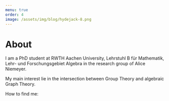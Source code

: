 ```yaml
---
menu: true
order: 4
image: /assets/img/blog/hydejack-8.png
---
```


# About

I am a PhD student at RWTH Aachen University, Lehrstuhl B für Mathematik, Lehr- und Forschungsgebiet
Algebra in the research group of Alice Niemeyer.

My main interest lie in the intersection between Group Theory and algebraic Graph Theory.

How to find me:
